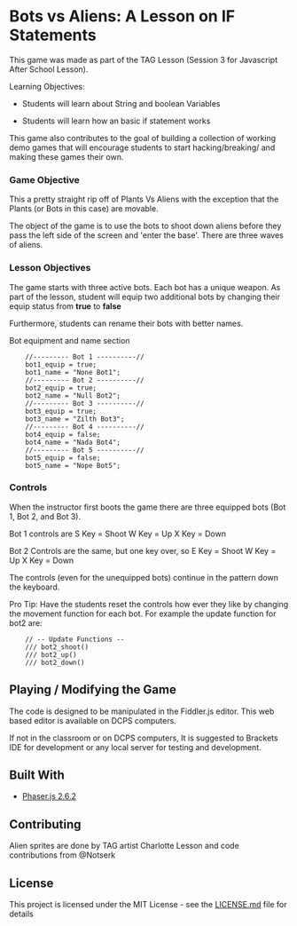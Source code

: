 # Bots vs Aliens: A Lesson on IF Statements 

This game was made as part of the TAG Lesson (Session 3 for Javascript After School Lesson). 

Learning Objectives:

-   Students will learn about String and boolean Variables
    
-   Students will learn how an basic if statement works

This game also contributes to the goal of building a collection of working demo games that will encourage students to start hacking/breaking/ and making these games their own. 

### Game Objective 
This a pretty straight rip off of Plants Vs Aliens with the exception that the Plants (or Bots in this case) are movable. 

The object of the game is to use the bots to shoot down aliens before they pass the left side of the screen and 'enter the base'.  There are three waves of aliens. 

### Lesson Objectives 
The game starts with three active bots. Each bot has a unique weapon. As part of the lesson, student will equip two additional bots by changing their 
equip status from **true** to **false**

Furthermore, students can rename their bots with better names. 

Bot equipment and name section
```
    //--------- Bot 1 ----------//
    bot1_equip = true;
    bot1_name = "None Bot1";
    //--------- Bot 2 ----------//
    bot2_equip = true;
    bot2_name = "Null Bot2";
    //--------- Bot 3 ----------//
    bot3_equip = true;
    bot3_name = "Zilth Bot3";
    //--------- Bot 4 ----------//
    bot4_equip = false;
    bot4_name = "Nada Bot4";
    //--------- Bot 5 ----------//
    bot5_equip = false;
    bot5_name = "Nope Bot5";
```
### Controls
When the instructor first boots the game there are three equipped bots (Bot 1, Bot 2, and Bot 3).

Bot 1 controls are 
S Key = Shoot 
W Key = Up
X Key = Down 

Bot 2 Controls are the same, but one key over, so 
E Key = Shoot
W Key = Up
X Key = Down 

The controls (even for the unequipped bots) continue in the pattern down the keyboard. 

Pro Tip: Have the students reset the controls how ever they like by changing the movement function for each bot. For example the update function for bot2 are:

```
    // -- Update Functions --
    /// bot2_shoot()
    /// bot2_up()
    /// bot2_down()
```

## Playing / Modifying the Game
The code is designed to be manipulated in the Fiddler.js editor.  This web based editor is available on DCPS computers. 

If not in the classroom or on DCPS computers, It is suggested to Brackets IDE for development or any local server for testing and development.


## Built With
* [Phaser.js 2.6.2 ]([https://phaser.io/](https://phaser.io/)) 

## Contributing
Alien sprites are done by TAG artist Charlotte 
Lesson and code contributions from @Notserk 

## License

This project is licensed under the MIT License - see the [LICENSE.md](LICENSE.md) file for details
